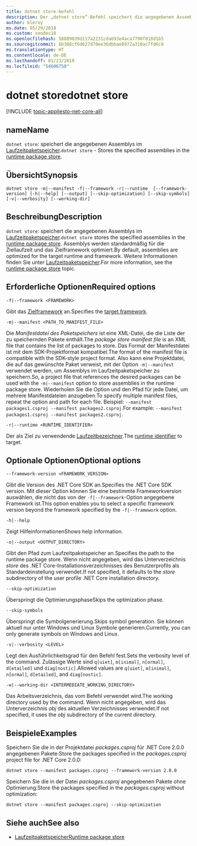 ```yaml
---
title: dotnet store-befehl
description: Der „dotnet store“-Befehl speichert die angegebenen Assemblys im Laufzeitpaketspeicher.
author: bleroy
ms.date: 05/29/2018
ms.custom: seodec18
ms.openlocfilehash: 58889039d117a2231cda693e4aca7790f018d1b5
ms.sourcegitcommit: 6b308cf6d627d78ee36dbbae8972a310ac7fd6c8
ms.translationtype: HT
ms.contentlocale: de-DE
ms.lasthandoff: 01/23/2019
ms.locfileid: "54606750"
---
```

# <a name="dotnet-store"></a><span data-ttu-id="f4826-103">dotnet store</span><span class="sxs-lookup"><span data-stu-id="f4826-103">dotnet store</span></span>

[!INCLUDE [topic-appliesto-net-core-all](../../../includes/topic-appliesto-net-core-2plus.md)]

## <a name="name"></a><span data-ttu-id="f4826-104">name</span><span class="sxs-lookup"><span data-stu-id="f4826-104">Name</span></span>

<span data-ttu-id="f4826-105">`dotnet store`: speichert die angegebenen Assemblys im [Laufzeitpaketspeicher](../deploying/runtime-store.md).</span><span class="sxs-lookup"><span data-stu-id="f4826-105">`dotnet store` - Stores the specified assemblies in the [runtime package store](../deploying/runtime-store.md).</span></span>

## <a name="synopsis"></a><span data-ttu-id="f4826-106">Übersicht</span><span class="sxs-lookup"><span data-stu-id="f4826-106">Synopsis</span></span>

`dotnet store -m|--manifest -f|--framework -r|--runtime  [--framework-version] [-h|--help] [--output] [--skip-optimization] [--skip-symbols] [-v|--verbosity] [--working-dir]`

## <a name="description"></a><span data-ttu-id="f4826-107">Beschreibung</span><span class="sxs-lookup"><span data-stu-id="f4826-107">Description</span></span>

<span data-ttu-id="f4826-108">`dotnet store`: speichert die angegebenen Assemblys im [Laufzeitpaketspeicher](../deploying/runtime-store.md).</span><span class="sxs-lookup"><span data-stu-id="f4826-108">`dotnet store` stores the specified assemblies in the [runtime package store](../deploying/runtime-store.md).</span></span> <span data-ttu-id="f4826-109">Assemblys werden standardmäßig für die Ziellaufzeit und das Zielframework optimiert.</span><span class="sxs-lookup"><span data-stu-id="f4826-109">By default, assemblies are optimized for the target runtime and framework.</span></span> <span data-ttu-id="f4826-110">Weitere Informationen finden Sie unter [Laufzeitpaketspeicher](../deploying/runtime-store.md).</span><span class="sxs-lookup"><span data-stu-id="f4826-110">For more information, see the [runtime package store](../deploying/runtime-store.md) topic.</span></span>

## <a name="required-options"></a><span data-ttu-id="f4826-111">Erforderliche Optionen</span><span class="sxs-lookup"><span data-stu-id="f4826-111">Required options</span></span>

`-f|--framework <FRAMEWORK>`

<span data-ttu-id="f4826-112">Gibt das [Zielframework](../../standard/frameworks.md) an.</span><span class="sxs-lookup"><span data-stu-id="f4826-112">Specifies the [target framework](../../standard/frameworks.md).</span></span>

`-m|--manifest <PATH_TO_MANIFEST_FILE>`

<span data-ttu-id="f4826-113">Die *Manifestdatei des Paketspeichers* ist eine XML-Datei, die die Liste der zu speichernden Pakete enthält.</span><span class="sxs-lookup"><span data-stu-id="f4826-113">The *package store manifest file* is an XML file that contains the list of packages to store.</span></span> <span data-ttu-id="f4826-114">Das Format der Manifestdatei ist mit dem SDK-Projektformat kompatibel.</span><span class="sxs-lookup"><span data-stu-id="f4826-114">The format of the manifest file is compatible with the SDK-style project format.</span></span> <span data-ttu-id="f4826-115">Also kann eine Projektdatei, die auf das gewünschte Paket verweist, mit der Option `-m|--manifest` verwendet werden, um Assemblys im Laufzeitpaketspeicher zu speichern.</span><span class="sxs-lookup"><span data-stu-id="f4826-115">So, a project file that references the desired packages can be used with the `-m|--manifest` option to store assemblies in the runtime package store.</span></span> <span data-ttu-id="f4826-116">Wiederholen Sie die Option und den Pfad für jede Datei, um mehrere Manifestdateien anzugeben.</span><span class="sxs-lookup"><span data-stu-id="f4826-116">To specify multiple manifest files, repeat the option and path for each file.</span></span> <span data-ttu-id="f4826-117">Beispiel: `--manifest packages1.csproj --manifest packages2.csproj`.</span><span class="sxs-lookup"><span data-stu-id="f4826-117">For example: `--manifest packages1.csproj --manifest packages2.csproj`.</span></span>

`-r|--runtime <RUNTIME_IDENTIFIER>`

<span data-ttu-id="f4826-118">Der als Ziel zu verwendende [Laufzeitbezeichner](../rid-catalog.md).</span><span class="sxs-lookup"><span data-stu-id="f4826-118">The [runtime identifier](../rid-catalog.md) to target.</span></span>

## <a name="optional-options"></a><span data-ttu-id="f4826-119">Optionale Optionen</span><span class="sxs-lookup"><span data-stu-id="f4826-119">Optional options</span></span>

`--framework-version <FRAMEWORK_VERSION>`

<span data-ttu-id="f4826-120">Gibt die Version des .NET Core SDK an.</span><span class="sxs-lookup"><span data-stu-id="f4826-120">Specifies the .NET Core SDK version.</span></span> <span data-ttu-id="f4826-121">Mit dieser Option können Sie eine bestimmte Frameworkversion auswählen, die nicht das von der `-f|--framework`-Option angegebene Framework ist.</span><span class="sxs-lookup"><span data-stu-id="f4826-121">This option enables you to select a specific framework version beyond the framework specified by the `-f|--framework` option.</span></span>

`-h|--help`

<span data-ttu-id="f4826-122">Zeigt Hilfeinformationen</span><span class="sxs-lookup"><span data-stu-id="f4826-122">Shows help information.</span></span>

`-o|--output <OUTPUT_DIRECTORY>`

<span data-ttu-id="f4826-123">Gibt den Pfad zum Laufzeitpaketspeicher an.</span><span class="sxs-lookup"><span data-stu-id="f4826-123">Specifies the path to the runtime package store.</span></span> <span data-ttu-id="f4826-124">Wenn nicht angegeben, wird das Unterverzeichnis *store* des .NET Core-Installationsverzeichnisses des Benutzerprofils als Standardeinstellung verwendet.</span><span class="sxs-lookup"><span data-stu-id="f4826-124">If not specified, it defaults to the *store* subdirectory of the user profile .NET Core installation directory.</span></span>

`--skip-optimization`

<span data-ttu-id="f4826-125">Überspringt die Optimierungsphase</span><span class="sxs-lookup"><span data-stu-id="f4826-125">Skips the optimization phase.</span></span>

`--skip-symbols`

<span data-ttu-id="f4826-126">Überspringt die Symbolgenerierung.</span><span class="sxs-lookup"><span data-stu-id="f4826-126">Skips symbol generation.</span></span> <span data-ttu-id="f4826-127">Sie können aktuell nur unter Windows und Linux Symbole generieren.</span><span class="sxs-lookup"><span data-stu-id="f4826-127">Currently, you can only generate symbols on Windows and Linux.</span></span>

`-v|--verbosity <LEVEL>`

<span data-ttu-id="f4826-128">Legt den Ausführlichkeitsgrad für den Befehl fest.</span><span class="sxs-lookup"><span data-stu-id="f4826-128">Sets the verbosity level of the command.</span></span> <span data-ttu-id="f4826-129">Zulässige Werte sind `q[uiet]`, `m[inimal]`, `n[ormal]`, `d[etailed]` und `diag[nostic]`.</span><span class="sxs-lookup"><span data-stu-id="f4826-129">Allowed values are `q[uiet]`, `m[inimal]`, `n[ormal]`, `d[etailed]`, and `diag[nostic]`.</span></span>

`-w|--working-dir <INTERMEDIATE_WORKING_DIRECTORY>`

<span data-ttu-id="f4826-130">Das Arbeitsverzeichnis, das vom Befehl verwendet wird.</span><span class="sxs-lookup"><span data-stu-id="f4826-130">The working directory used by the command.</span></span> <span data-ttu-id="f4826-131">Wenn nicht angegeben, wird das Unterverzeichnis *obj* des aktuellen Verzeichnisses verwendet.</span><span class="sxs-lookup"><span data-stu-id="f4826-131">If not specified, it uses the *obj* subdirectory of the current directory.</span></span>

## <a name="examples"></a><span data-ttu-id="f4826-132">Beispiele</span><span class="sxs-lookup"><span data-stu-id="f4826-132">Examples</span></span>

<span data-ttu-id="f4826-133">Speichern Sie die in der Projektdatei *packages.csproj* für .NET Core 2.0.0 angegebenen Pakete:</span><span class="sxs-lookup"><span data-stu-id="f4826-133">Store the packages specified in the *packages.csproj* project file for .NET Core 2.0.0:</span></span>

`dotnet store --manifest packages.csproj --framework-version 2.0.0`

<span data-ttu-id="f4826-134">Speichern Sie die in der Datei *packages.csproj* angegebenen Pakete ohne Optimierung:</span><span class="sxs-lookup"><span data-stu-id="f4826-134">Store the packages specified in the *packages.csproj* without optimization:</span></span>

`dotnet store --manifest packages.csproj --skip-optimization`

## <a name="see-also"></a><span data-ttu-id="f4826-135">Siehe auch</span><span class="sxs-lookup"><span data-stu-id="f4826-135">See also</span></span>

- [<span data-ttu-id="f4826-136">Laufzeitpaketspeicher</span><span class="sxs-lookup"><span data-stu-id="f4826-136">Runtime package store</span></span>](../deploying/runtime-store.md)
